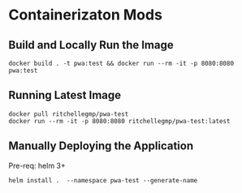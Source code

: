 # Containerizaton Mods

## Build and Locally Run the Image
```
docker build . -t pwa:test && docker run --rm -it -p 8080:8080 pwa:test
```

## Running Latest Image
```
docker pull ritchellegmp/pwa-test
docker run --rm -it -p 8080:8080 ritchellegmp/pwa-test:latest
```

## Manually Deploying the Application
Pre-req: helm 3+
```
helm install .  --namespace pwa-test --generate-name
```